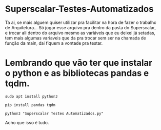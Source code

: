 # Superscalar-Testes-Automatizados

Tá ai, se mais alguem quiser utilizar pra facilitar na hora de fazer o trabalho de Arquitetura... 
Só jogar esse arquivo pra dentro da pasta do Superscalar, e trocar ali dentro do arquivo mesmo as variáveis que eu deixei já setadas, tem mais algumas variaveis que da pra trocar sem ser na chamada de função da main, dai fiquem a vontade pra testar.

# Lembrando que vão ter que instalar o python e as bibliotecas pandas e tqdm. 

~~~
sudo apt install python3
~~~

~~~
pip install pandas tqdm
~~~

~~~
python3 "Superscalar Testes Automatizados.py"
~~~

Acho que isso é tudo.
